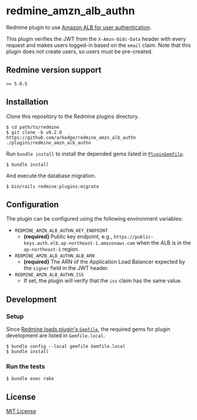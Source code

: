 # redmine_amzn_alb_authn

Redmine plugin to use [Amazon ALB for user authentication](https://docs.aws.amazon.com/elasticloadbalancing/latest/application/listener-authenticate-users.html).

This plugin verifies the JWT from the `X-Amzn-Oidc-Data` header with every request and makes users logged-in based on the `email` claim.
Note that this plugin does not create users, so users must be pre-created.

## Redmine version support

`>= 5.0.5`

## Installation

Clone this repository to the Redmine plugins directory.

    $ cd path/to/redmine
    $ git clone -b v0.2.0 https://github.com/arkedge/redmine_amzn_alb_authn ./plugins/redmine_amzn_alb_authn

Run `bundle install` to install the depended gems listed in [`PluginGemfile`](PluginGemfile).

    $ bundle install

And execute the database migration.

    $ bin/rails redmine:plugins:migrate

## Configuration

The plugin can be configured using the following environment variables:

- `REDMINE_AMZN_ALB_AUTHN_KEY_ENDPOINT`
  - **(required)** Public key endpoint, e.g., `https://public-keys.auth.elb.ap-northeast-1.amazonaws.com` when the ALB is in the `ap-northeast-1` region.
- `REDMINE_AMZN_ALB_AUTHN_ALB_ARN`
  - **(required)** The ARN of the Application Load Balancer expected by the `signer` field in the JWT header.
- `REDMINE_AMZN_ALB_AUTHN_ISS`
  - If set, the plugin will verify that the `iss` claim has the same value.

## Development

### Setup

Since [Redmine loads plugin's `Gemfile`](https://github.com/redmine/redmine/blob/deb792981b75040001258ecc780dd0b277e7362e/Gemfile#L116-L119),
the required gems for plugin development are listed in `Gemfile.local`.

    $ bundle config --local gemfile Gemfile.local
    $ bundle install

### Run the tests

    $ bundle exec rake

## License

[MIT License](LICENSE)
